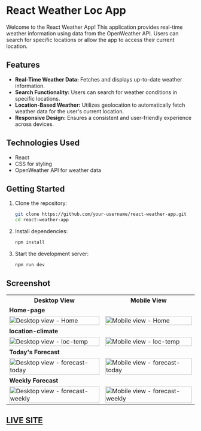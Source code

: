 # React Weather Loc App

Welcome to the React Weather App! This application provides real-time weather information using data from the OpenWeather API. Users can search for specific locations or allow the app to access their current location.

## Features

- **Real-Time Weather Data:** Fetches and displays up-to-date weather information.
- **Search Functionality:** Users can search for weather conditions in specific locations.
- **Location-Based Weather:** Utilizes geolocation to automatically fetch weather data for the user's current location.
- **Responsive Design:** Ensures a consistent and user-friendly experience across devices.

## Technologies Used

- React
- CSS for styling
- OpenWeather API for weather data

## Getting Started

1. Clone the repository:
   ```bash
   git clone https://github.com/your-username/react-weather-app.git
   cd react-weather-app

2. Install dependencies:
   ```bash 
   npm install

3. Start the development server:
   ```bash
   npm run dev

## Screenshot

<table>
    <tr>
        <th>Desktop View</th>
        <th>Mobile View</th>
    </tr>
    <tr>
      <td colspan="3" style="text-align: left;font-weight: bold;">Home-page</td>
    </tr>
    <tr>
        <td>
            <img src="https://github.com/hemanth110702/react-weather-loc/assets/89832451/852a674d-bfeb-4e22-bbb0-d107c5b9a235" width="100%" title="Desktop view - Home"/>
        </td>
        <td>
            <img src="https://github.com/hemanth110702/react-weather-loc/assets/89832451/3d4097bf-be16-432d-8c3a-fa29232904ec" width="100%" title="Mobile view - Home"/>
        </td>
    </tr>
    <tr>
      <td colspan="3" style="text-align: left;font-weight: bold;">location-climate</td>
    </tr>
    <tr>
        <td>
            <img src="https://github.com/hemanth110702/react-weather-loc/assets/89832451/53241d63-bbce-4add-a8bd-4fa4456aaec4" width="100%" title="Desktop view - loc-temp"/>
        </td>
        <td>
            <img src="https://github.com/hemanth110702/react-weather-loc/assets/89832451/1bc5fb49-b856-4f06-9a3a-14ad8d9031b0" width="100%" title="Mobile view - loc-temp"/>
        </td>
    </tr>
    <tr>
      <td colspan="3" style="text-align: left;font-weight: bold;">Today's Forecast</td>
    </tr>
    <tr>
        <td>
            <img src="https://github.com/hemanth110702/react-weather-loc/assets/89832451/53241d63-bbce-4add-a8bd-4fa4456aaec4" width="100%" title="Desktop view - forecast-today"/>
        </td>
        <td>
            <img src="https://github.com/hemanth110702/react-weather-loc/assets/89832451/3d5da4f8-baa8-4b53-aa51-2ec90599be34" width="100%" title="Mobile view - forecast-today"/>
        </td>
    </tr>
    <tr>
      <td colspan="3" style="text-align: left;font-weight: bold;">Weekly Forecast</td>
    </tr>
    <tr>
        <td>
            <img src="https://github.com/hemanth110702/react-weather-loc/assets/89832451/53241d63-bbce-4add-a8bd-4fa4456aaec4" width="100%" title="Desktop view - forecast-weekly"/>
        </td>
        <td>
            <img src="https://github.com/hemanth110702/react-weather-loc/assets/89832451/d25040d4-1c74-4a4e-a87e-9735813884b8" width="100%" title="Mobile view - forecast-weekly"/>
        </td>
    </tr>
</table>

## [LIVE SITE](https://react-weather-loc.netlify.app/)